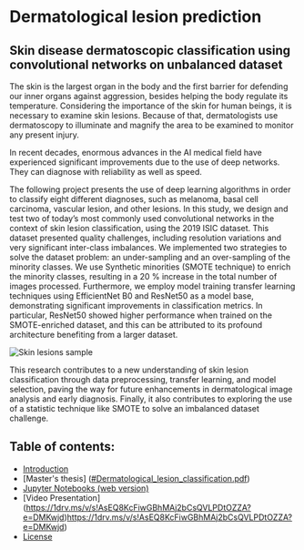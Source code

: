 
# Dermatological lesion prediction
## Skin disease dermatoscopic classification using convolutional networks on unbalanced dataset

The skin is the largest organ in the body and the first barrier for defending our inner organs against aggression, besides helping the body regulate its temperature. Considering the importance of the skin for human beings, it is necessary to examine skin lesions. Because of that, dermatologists use dermatoscopy to illuminate and magnify the area to be examined to monitor any present injury.

In recent decades, enormous advances in the AI medical field have experienced significant improvements due to the use of deep networks. They can diagnose with reliability as well as speed.

The following project presents the use of deep learning algorithms in order to classify eight different diagnoses, such as melanoma, basal cell carcinoma, vascular lesion, and other lesions. In this study, we design and test two of today’s most commonly used convolutional networks in the context of skin lesion classification, using the 2019 ISIC dataset. This dataset presented quality challenges, including resolution variations and very significant inter-class imbalances. We implemented two strategies to solve the dataset problem: an under-sampling and an over-sampling of the minority classes. We use Synthetic minorities (SMOTE technique) to enrich the minority classes, resulting in a 20 % increase in the total number of images processed. Furthermore, we employ model training transfer learning techniques using EfficientNet B0 and ResNet50 as a model base, demonstrating significant improvements in classification metrics. In particular, ResNet50 showed higher performance when trained on the SMOTE-enriched dataset, and this can be attributed to its profound architecture benefiting from a larger dataset.

<image src="images/Introduccion/skin_lesion_sample.png" alt="Skin lesions sample">


This research contributes to a new understanding of skin lesion classification through data preprocessing, transfer learning, and model selection, paving the way for future enhancements in dermatological image analysis and early diagnosis. Finally, it also contributes to exploring the use of a statistic technique like SMOTE to solve an imbalanced dataset challenge. 

## Table of contents:

* [Introduction](#readme.rd)
* [Master's thesis] ([#Dermatological_lesion_classification.pdf](https://github.com/chus73/Dermatological-Lesion-Classification/blob/main/Dermatological_lesion_classification.pdf))
* [Jupyter Notebooks (web version)](#uso)
* [Video Presentation] (https://1drv.ms/v/s!AsEQ8KcFiwGBhMAj2bCsQVLPDtOZZA?e=DMKwjd)https://1drv.ms/v/s!AsEQ8KcFiwGBhMAj2bCsQVLPDtOZZA?e=DMKwjd)
* [License](#licencia)
